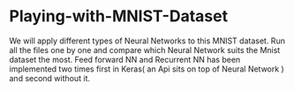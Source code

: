 # Playing-with-MNIST-Dataset
We will apply different types of Neural Networks to this MNIST dataset.
Run all the files one by one and compare which Neural Network suits the Mnist dataset the most.
Feed forward NN and Recurrent NN has been implemented two times first in Keras( an Api sits on top of Neural Network ) and second without it.
